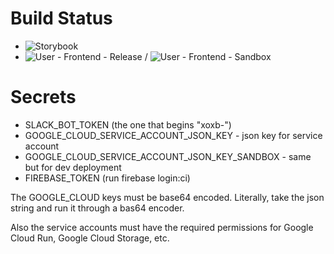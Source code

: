 # Build Status

* ![Storybook](https://github.com/jewish-interactive/ji-cloud/workflows/Storybook/badge.svg)
* ![User - Frontend - Release](https://github.com/jewish-interactive/ji-cloud/workflows/User%20-%20Frontend%20-%20Release/badge.svg) / ![User - Frontend - Sandbox](https://github.com/jewish-interactive/ji-cloud/workflows/User%20-%20Frontend%20-%20Sandbox/badge.svg)

# Secrets

* SLACK_BOT_TOKEN (the one that begins "xoxb-")
* GOOGLE_CLOUD_SERVICE_ACCOUNT_JSON_KEY - json key for service account
* GOOGLE_CLOUD_SERVICE_ACCOUNT_JSON_KEY_SANDBOX - same but for dev deployment
* FIREBASE_TOKEN (run firebase login:ci)

The GOOGLE_CLOUD keys must be base64 encoded. Literally, take the json string and run it through a bas64 encoder.

Also the service accounts must have the required permissions for Google Cloud Run, Google Cloud Storage, etc.

